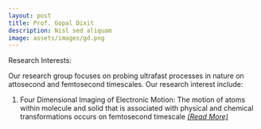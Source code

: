 ```yaml
---
layout: post
title: Prof. Gopal Dixit
description: Nisl sed aliquam
image: assets/images/gd.png
---
```


Research Interests:

Our research group focuses on probing ultrafast processes in nature on attosecond and femtosecond timescales. Our research interest include:

1. Four Dimensional Imaging of Electronic Motion: The motion of atoms within molecule and solid that is associated with physical and chemical transformations occurs on femtosecond timescale <i>[(Read More)](https://epdampiitb.github.io/p/kaleidoscope/ama/2.html)</i>
